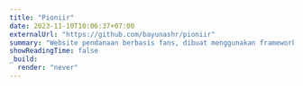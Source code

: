 ```yaml
---
title: "Pioniir"
date: 2023-11-10T10:06:37+07:00
externalUrl: "https://github.com/bayunashr/pioniir"
summary: "Website pendanaan berbasis fans, dibuat menggunakan framework CodeIgniter4"
showReadingTime: false
_build:
  render: "never"
---
```

